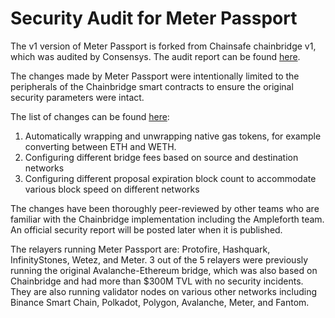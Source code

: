 # Security Audit for Meter Passport

The v1 version of Meter Passport is forked from Chainsafe chainbridge v1, which was audited by Consensys.  The audit report can be found [here](https://consensys.net/diligence/audits/private/adash47d-chainbridge/).

The changes made by Meter Passport were intentionally limited to the peripherals of the Chainbridge smart contracts to ensure the original security parameters were intact.  

The list of changes can be found [here](https://github.com/meterio/chainbridge-solidity-v1.0.0-eth/commits/1d58a3fe0c10506b438b26f5d7a7a13982437126):

1. Automatically wrapping and unwrapping native gas tokens, for example converting between ETH and WETH.
2. Configuring different bridge fees based on source and destination networks
3. Configuring different proposal expiration block count to accommodate various block speed on different networks

The changes have been thoroughly peer-reviewed by other teams who are familiar with the Chainbridge implementation including the Ampleforth team.  An official security report will be posted later when it is published.

The relayers running Meter Passport are: Protofire, Hashquark, InfinityStones, Wetez, and Meter.  3 out of the 5 relayers were previously running the original Avalanche-Ethereum bridge, which was also based on Chainbridge and had more than $300M TVL with no security incidents.  They are also running validator nodes on various other networks including Binance Smart Chain, Polkadot, Polygon, Avalanche, Meter, and Fantom.

